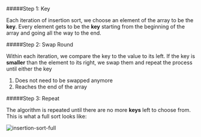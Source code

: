 <!--Title={Insertion Sort}-->

<!--badges={Algorithmns:10}-->

<!--concepts{Insertion Sort}-->

#####Step 1: Key

Each iteration of insertion sort, we choose an element of the array to be the **key**. Every element gets to be the **key** starting from the beginning of the array and going all the way to the end.

#####Step 2: Swap Round

Within each iteration, we compare the key to the value to its left. If the key is **smaller** than the element to its right, we swap them and repeat the process until either the key

1. Does not need to be swapped anymore
2. Reaches the end of the array

#####Step 3: Repeat

The algorithm is repeated until there are no more **keys** left to choose from. This is what a full sort looks like:

![insertion-sort-full](https://media.geeksforgeeks.org/wp-content/uploads/insertion_sort-recursion.png)